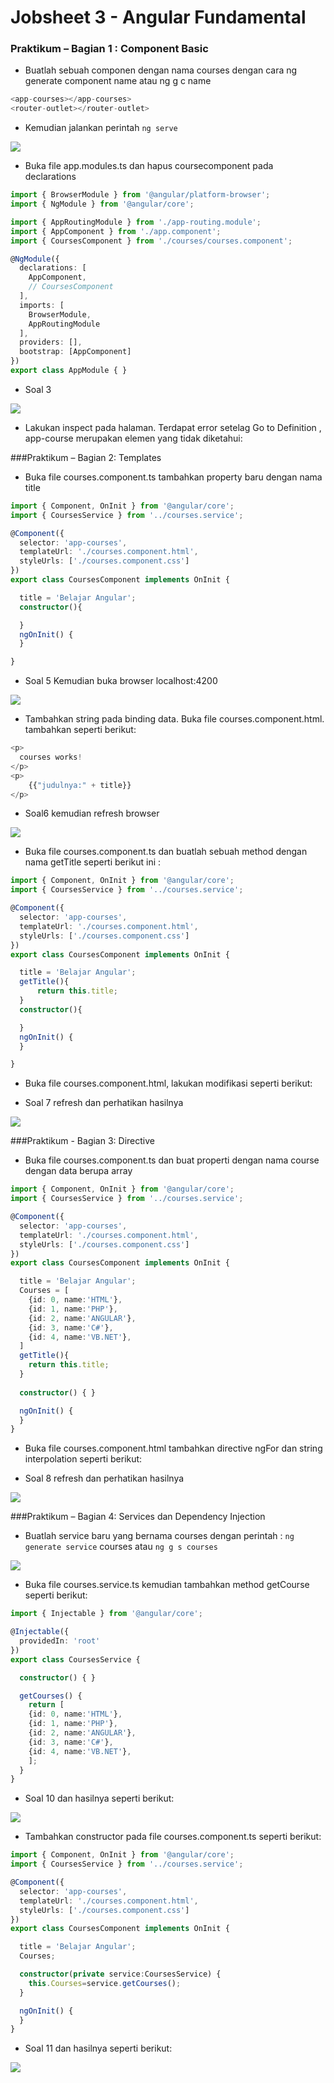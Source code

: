 # Jobsheet 3 - Angular Fundamental	

### Praktikum – Bagian 1 : Component Basic

- Buatlah sebuah componen dengan nama courses dengan cara ng generate component name atau ng g c name

```typescript
<app-courses></app-courses>
<router-outlet></router-outlet>
```

- Kemudian jalankan perintah `ng serve`

![](image/js3/2.jpg)

- Buka file app.modules.ts dan hapus coursecomponent pada declarations

```typescript
import { BrowserModule } from '@angular/platform-browser';
import { NgModule } from '@angular/core';

import { AppRoutingModule } from './app-routing.module';
import { AppComponent } from './app.component';
import { CoursesComponent } from './courses/courses.component';

@NgModule({
  declarations: [
    AppComponent,
    // CoursesComponent
  ],
  imports: [
    BrowserModule,
    AppRoutingModule
  ],
  providers: [],
  bootstrap: [AppComponent]
})
export class AppModule { }
```

- Soal 3

![](image/js3/3.jpg)

- Lakukan inspect pada halaman. Terdapat error setelag Go to Definition , app-course merupakan elemen yang tidak diketahui: 

###Praktikum – Bagian 2: Templates

- Buka file courses.component.ts tambahkan property baru dengan nama title

```typescript
import { Component, OnInit } from '@angular/core';
import { CoursesService } from '../courses.service';

@Component({
  selector: 'app-courses',
  templateUrl: './courses.component.html',
  styleUrls: ['./courses.component.css']
})
export class CoursesComponent implements OnInit {

  title = 'Belajar Angular';
  constructor(){

  }
  ngOnInit() {
  }

}
```

- Soal 5 Kemudian buka browser localhost:4200

![](image/js3/5.jpg)

- Tambahkan string pada binding data. Buka file courses.component.html. tambahkan seperti berikut:

```typescript
<p>
  courses works!
</p>
<p>
    {{"judulnya:" + title}}
</p>
```

- Soal6 kemudian refresh browser

![](image/js3/6.jpg)

- Buka file courses.component.ts dan buatlah sebuah method dengan nama getTitle seperti berikut ini :

```typescript
import { Component, OnInit } from '@angular/core';
import { CoursesService } from '../courses.service';

@Component({
  selector: 'app-courses',
  templateUrl: './courses.component.html',
  styleUrls: ['./courses.component.css']
})
export class CoursesComponent implements OnInit {

  title = 'Belajar Angular';
  getTitle(){
      return this.title;
  }
  constructor(){

  }
  ngOnInit() {
  }

}
```

- Buka file courses.component.html, lakukan modifikasi seperti berikut:

- Soal 7 refresh dan perhatikan hasilnya

![](image/js3/7.jpg)

###Praktikum - Bagian 3: Directive

- Buka file courses.component.ts dan buat properti dengan nama course dengan data berupa array

```typescript
import { Component, OnInit } from '@angular/core';
import { CoursesService } from '../courses.service';

@Component({
  selector: 'app-courses',
  templateUrl: './courses.component.html',
  styleUrls: ['./courses.component.css']
})
export class CoursesComponent implements OnInit {

  title = 'Belajar Angular';
  Courses = [
    {id: 0, name:'HTML'},
    {id: 1, name:'PHP'},
    {id: 2, name:'ANGULAR'},
    {id: 3, name:'C#'},
    {id: 4, name:'VB.NET'},
  ]
  getTitle(){
    return this.title;
  }
  
  constructor() { }

  ngOnInit() {
  }
}
```

- Buka file courses.component.html tambahkan directive ngFor dan string interpolation seperti berikut:

- Soal 8 refresh dan perhatikan hasilnya

![](image/js3/8.jpg)

###Praktikum – Bagian 4: Services dan Dependency Injection

- Buatlah service baru yang bernama courses dengan perintah : `ng generate service` courses atau `ng g s courses`

![](image/js3/9.jpg)

- Buka file courses.service.ts kemudian tambahkan method getCourse seperti berikut:

```typescript
import { Injectable } from '@angular/core';

@Injectable({
  providedIn: 'root'
})
export class CoursesService {

  constructor() { }

  getCourses() {
    return [
    {id: 0, name:'HTML'},
    {id: 1, name:'PHP'},
    {id: 2, name:'ANGULAR'},
    {id: 3, name:'C#'},
    {id: 4, name:'VB.NET'},
    ];
  }
}
```

- Soal 10 dan hasilnya seperti berikut:

![](image/js3/10.jpg)

- Tambahkan constructor pada file courses.component.ts seperti berikut:

```typescript
import { Component, OnInit } from '@angular/core';
import { CoursesService } from '../courses.service';

@Component({
  selector: 'app-courses',
  templateUrl: './courses.component.html',
  styleUrls: ['./courses.component.css']
})
export class CoursesComponent implements OnInit {

  title = 'Belajar Angular';
  Courses;

  constructor(private service:CoursesService) {
    this.Courses=service.getCourses();
  }

  ngOnInit() {
  }
}
```

- Soal 11 dan hasilnya seperti berikut:

![](image/js3/11.jpg)


